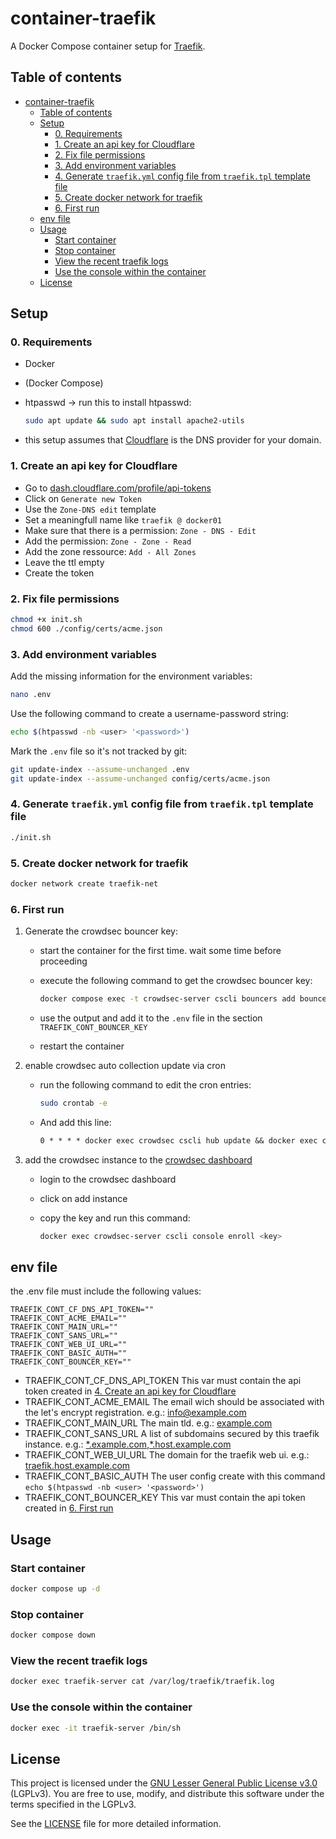 # container-traefik

A Docker Compose container setup for [Traefik](https://traefik.io/).

## Table of contents

- [container-traefik](#container-traefik)
  - [Table of contents](#table-of-contents)
  - [Setup](#setup)
    - [0. Requirements](#0-requirements)
    - [1. Create an api key for Cloudflare](#1-create-an-api-key-for-cloudflare)
    - [2. Fix file permissions](#2-fix-file-permissions)
    - [3. Add environment variables](#3-add-environment-variables)
    - [4. Generate `traefik.yml` config file from `traefik.tpl` template file](#4-generate-traefikyml-config-file-from-traefiktpl-template-file)
    - [5. Create docker network for traefik](#5-create-docker-network-for-traefik)
    - [6. First run](#6-first-run)
  - [env file](#env-file)
  - [Usage](#usage)
    - [Start container](#start-container)
    - [Stop container](#stop-container)
    - [View the recent traefik logs](#view-the-recent-traefik-logs)
    - [Use the console within the container](#use-the-console-within-the-container)
  - [License](#license)

## Setup

### 0. Requirements

- Docker
- (Docker Compose)
- htpasswd -> run this to install htpasswd:

    ```bash
    sudo apt update && sudo apt install apache2-utils
    ```

- this setup assumes that [Cloudflare](https://www.cloudflare.com/) is the DNS provider for your domain.

### 1. Create an api key for Cloudflare

- Go to [dash.cloudflare.com/profile/api-tokens](https://dash.cloudflare.com/profile/api-tokens)
- Click on `Generate new Token`
- Use the `Zone-DNS edit` template
- Set a meaningfull name like `traefik @ docker01`
- Make sure that there is a permission: `Zone - DNS - Edit`
- Add the permission: `Zone - Zone - Read`
- Add the zone ressource: `Add - All Zones`
- Leave the ttl empty
- Create the token

### 2. Fix file permissions

```bash
chmod +x init.sh
chmod 600 ./config/certs/acme.json
```

### 3. Add environment variables

Add the missing information for the environment variables:

```bash
nano .env
```

Use the following command to create a username-password string:

```bash
echo $(htpasswd -nb <user> '<password>')
```

Mark the `.env` file so it's not tracked by git:

```bash
git update-index --assume-unchanged .env
git update-index --assume-unchanged config/certs/acme.json
```

### 4. Generate `traefik.yml` config file from `traefik.tpl` template file

```bash
./init.sh
````

### 5. Create docker network for traefik

```bash
docker network create traefik-net
```

### 6. First run

1. Generate the crowdsec bouncer key:
   - start the container for the first time. wait some time before proceeding
   - execute the following command to get the crowdsec bouncer key:

        ```bash
        docker compose exec -t crowdsec-server cscli bouncers add bouncer-traefik
        ```

   - use the output and add it to the `.env` file in the section `TRAEFIK_CONT_BOUNCER_KEY`
   - restart the container

2. enable crowdsec auto collection update via cron

   - run the following command to edit the cron entries:

        ```bash
        sudo crontab -e
        ````

   - And add this line:

        ```txt
        0 * * * * docker exec crowdsec cscli hub update && docker exec crowdsec-server cscli hub upgrade
        ```

3. add the crowdsec instance to the [crowdsec dashboard](https://app.crowdsec.net/)

   - login to the crowdsec dashboard
   - click on add instance
   - copy the key and run this command:

        ```bash
        docker exec crowdsec-server cscli console enroll <key>
        ```

## env file

the .env file must include the following values:

```text
TRAEFIK_CONT_CF_DNS_API_TOKEN=""
TRAEFIK_CONT_ACME_EMAIL=""
TRAEFIK_CONT_MAIN_URL=""
TRAEFIK_CONT_SANS_URL=""
TRAEFIK_CONT_WEB_UI_URL=""
TRAEFIK_CONT_BASIC_AUTH=""
TRAEFIK_CONT_BOUNCER_KEY=""
```

- TRAEFIK_CONT_CF_DNS_API_TOKEN
    This var must contain the api token created in [4. Create an api key for Cloudflare](#4-create-an-api-key-for-cloudflare)
- TRAEFIK_CONT_ACME_EMAIL
    The email wich should be associated with the let's encrypt registration. e.g.: [info@example.com](mailto:info@example.com)
- TRAEFIK_CONT_MAIN_URL
    The main tld. e.g.: [example.com](https://example.com)
- TRAEFIK_CONT_SANS_URL
    A list of subdomains secured by this traefik instance. e.g.: [\*.example.com](https://*.example.com),[\*.host.example.com](https://*.host.example.comm)
- TRAEFIK_CONT_WEB_UI_URL
    The domain for the traefik web ui. e.g.: [traefik.host.example.com](https://traefik.host.example.com)
- TRAEFIK_CONT_BASIC_AUTH
    The user config create with this command `echo $(htpasswd -nb <user> '<password>')`
- TRAEFIK_CONT_BOUNCER_KEY
    This var must contain the api token created in [6. First run](#6-first-run)

## Usage

### Start container

```bash
docker compose up -d
````

### Stop container

```bash
docker compose down
```

### View the recent traefik logs

```bash
docker exec traefik-server cat /var/log/traefik/traefik.log
```

### Use the console within the container

```bash
docker exec -it traefik-server /bin/sh
```

## License

This project is licensed under the [GNU Lesser General Public License v3.0](https://www.gnu.org/licenses/lgpl-3.0.html) (LGPLv3). You are free to use, modify, and distribute this software under the terms specified in the LGPLv3.

See the [LICENSE](./LICENSE) file for more detailed information.